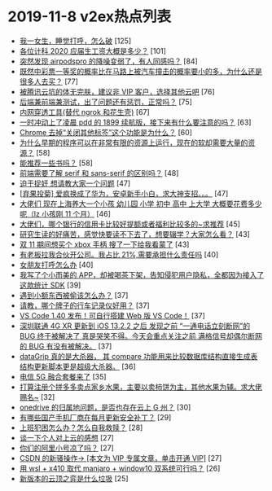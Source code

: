 # 2019-11-8 v2ex热点列表

+ [我一女生，睡觉打呼，怎么破](https://www.v2ex.com/t/617529#reply125) [125]
+ [各位计科 2020 应届生工资大概是多少？](https://www.v2ex.com/t/617555#reply101) [101]
+ [突然发现 airpodspro 的降噪变弱了，有人同感吗？](https://www.v2ex.com/t/617458#reply84) [84]
+ [既然中彩票一等奖的概率比在马路上被汽车撞击的概率要小的多，为什么还是很多人去买？](https://www.v2ex.com/t/617449#reply77) [77]
+ [被腾讯云坑的体无完肤，建议非 VIP 客户，选择其他云吧](https://www.v2ex.com/t/617546#reply76) [76]
+ [后端兼前端兼测试，出了问题还有惩罚，正常吗？](https://www.v2ex.com/t/617472#reply75) [75]
+ [内网穿透工具(替代 ngrok 和花生壳)](https://www.v2ex.com/t/617484#reply67) [67]
+ [一时冲动上了凌晨 pdd 的 1899 续航版，接下来有什么要注意的吗？](https://www.v2ex.com/t/617441#reply63) [63]
+ [Chrome 去掉“关闭其他标签”这个功能是为什么？](https://www.v2ex.com/t/617511#reply60) [60]
+ [为什么早期的程序可以在非常有限的资源上运行，现在的软却需要大量的资源？](https://www.v2ex.com/t/617605#reply58) [58]
+ [能推荐一些书吗？](https://www.v2ex.com/t/617630#reply58) [58]
+ [前端需要了解 serif 和 sans-serif 的区别吗？](https://www.v2ex.com/t/617683#reply48) [48]
+ [迫于捉奸 想请教大家一个问题](https://www.v2ex.com/t/617581#reply47) [47]
+ [[弃果投菊] 爱疯换成了华为，安卓新手小白，求大神支招。。。](https://www.v2ex.com/t/617624#reply47) [47]
+ [大佬们 现在上海养大一个小孩 幼儿园 小学 初中 高中 上大学 大概要花费多少呢（lz 小孩刚 11 个月）](https://www.v2ex.com/t/617515#reply46) [46]
+ [大佬们，哪个银行的信用卡比较好提额或者福利比较多的~求推荐](https://www.v2ex.com/t/617539#reply45) [45]
+ [研究生读的好痛苦，感觉快要读不下去了，想要辍学？大家怎么看？](https://www.v2ex.com/t/617637#reply43) [43]
+ [双 11 期间想买个 xbox 手柄 搜了一下给我看蒙了](https://www.v2ex.com/t/617470#reply43) [43]
+ [有老板拉我合伙开公司。我占比 21%,需要承担什么责任吗](https://www.v2ex.com/t/617568#reply40) [40]
+ [女朋友打呼怎么办](https://www.v2ex.com/t/617655#reply40) [40]
+ [我写了个小而美的 APP，却被喝茶下架，告知侵犯用户隐私，全都因为接入了这款统计 SDK](https://www.v2ex.com/t/617740#reply39) [39]
+ [遇到小额东西被偷该怎么办？](https://www.v2ex.com/t/617503#reply37) [37]
+ [请教，哪个牌子的行车记录仪好用？](https://www.v2ex.com/t/617535#reply37) [37]
+ [VS Code 1.40 发布！可自行搭建 Web 版 VS Code！](https://www.v2ex.com/t/617438#reply37) [37]
+ [深圳联通 4G XR 更新到 iOS 13.2.2 之后 发现之前 “一通电话立刻断网”的 BUG 终于被解决了 真是哭笑不得。今天会重点关注之前 满格信号却偶尔断网的 BUG 有没有被解决。](https://www.v2ex.com/t/617466#reply37) [37]
+ [dataGrip 真的是大杀器， 其 compare 功能用来比较数据库结构直接生成表结构更新脚本更是超级大杀器。](https://www.v2ex.com/t/617519#reply36) [36]
+ [电信 5G 融合套餐来了](https://www.v2ex.com/t/617451#reply35) [35]
+ [打算注册个拼多多卖点家乡水果，主要以卖柿饼为主，其他水果为辅。求大佬赐名~](https://www.v2ex.com/t/617621#reply32) [32]
+ [onedrive 的归属地问题，是否也存在云上 G 州？](https://www.v2ex.com/t/617445#reply30) [30]
+ [有哪些国产手机厂商在每月更新安全补丁？](https://www.v2ex.com/t/617483#reply29) [29]
+ [上班犯困怎么办？怎么自我救赎？](https://www.v2ex.com/t/617636#reply28) [28]
+ [谈一下个人对上云的感想](https://www.v2ex.com/t/617736#reply27) [27]
+ [你们的阿里小号凉了吗？](https://www.v2ex.com/t/617642#reply27) [27]
+ [CSDN 的新骚操作-> [本文为 VIP 专属文章，单击开通 VIP]](https://www.v2ex.com/t/617688#reply27) [27]
+ [用 wsl + x410 取代 manjaro + window10 双系统可行吗？](https://www.v2ex.com/t/617517#reply26) [26]
+ [新版本的云顶之弈是什么垃圾](https://www.v2ex.com/t/617443#reply25) [25]
